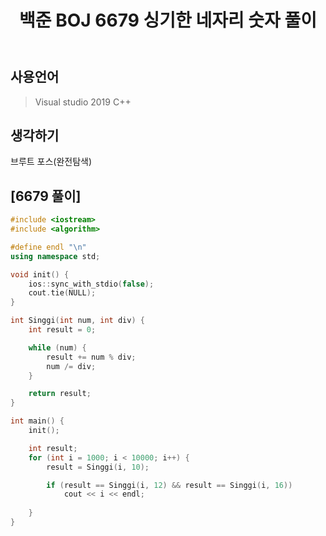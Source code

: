 ﻿---
title: "백준 BOJ 6679 싱기한 네자리 숫자 풀이"
categories: Algorithm
comments: true
---

## 사용언어
 > Visual studio 2019 C++ 

## 생각하기
 브루트 포스(완전탐색)

## [6679 풀이]

```c++
#include <iostream>
#include <algorithm>

#define endl "\n"
using namespace std;

void init() {
	ios::sync_with_stdio(false);
	cout.tie(NULL);
}

int Singgi(int num, int div) {
	int result = 0;

	while (num) {
		result += num % div;
		num /= div;
	}

	return result;
}

int main() {
	init();

	int result;
	for (int i = 1000; i < 10000; i++) {
		result = Singgi(i, 10);

		if (result == Singgi(i, 12) && result == Singgi(i, 16))
			cout << i << endl;
		
	}
}
```
